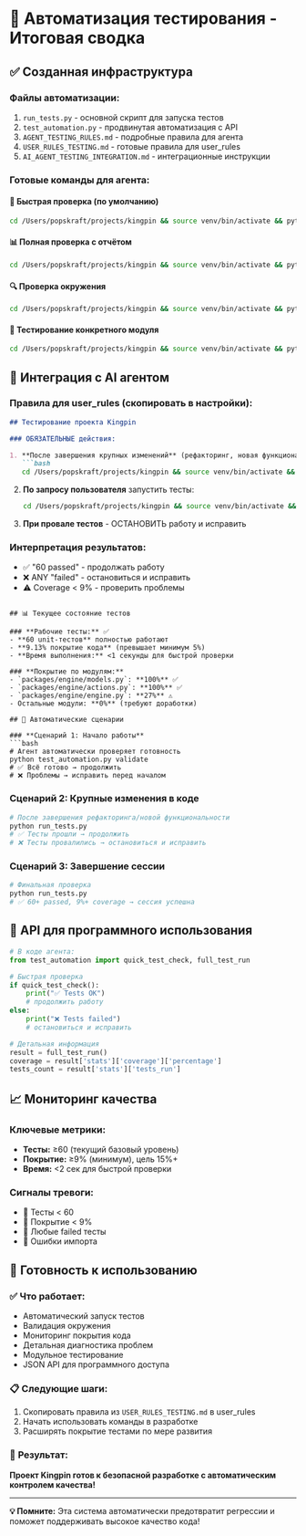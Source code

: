 # 🎯 Автоматизация тестирования - Итоговая сводка

## ✅ Созданная инфраструктура

### **Файлы автоматизации:**
1. `run_tests.py` - основной скрипт для запуска тестов
2. `test_automation.py` - продвинутая автоматизация с API
3. `AGENT_TESTING_RULES.md` - подробные правила для агента
4. `USER_RULES_TESTING.md` - готовые правила для user_rules
5. `AI_AGENT_TESTING_INTEGRATION.md` - интеграционные инструкции

### **Готовые команды для агента:**

#### 🚀 Быстрая проверка (по умолчанию)
```bash
cd /Users/popskraft/projects/kingpin && source venv/bin/activate && python test_automation.py quick
```

#### 📊 Полная проверка с отчётом
```bash
cd /Users/popskraft/projects/kingpin && source venv/bin/activate && python run_tests.py
```

#### 🔍 Проверка окружения
```bash
cd /Users/popskraft/projects/kingpin && source venv/bin/activate && python test_automation.py validate
```

#### 🎯 Тестирование конкретного модуля
```bash
cd /Users/popskraft/projects/kingpin && source venv/bin/activate && python test_automation.py module models
```

## 🤖 Интеграция с AI агентом

### **Правила для user_rules (скопировать в настройки):**

```markdown
## Тестирование проекта Kingpin

### ОБЯЗАТЕЛЬНЫЕ действия:

1. **После завершения крупных изменений** (рефакторинг, новая функциональность):
   ```bash
   cd /Users/popskraft/projects/kingpin && source venv/bin/activate && python run_tests.py
   ```

2. **По запросу пользователя** запустить тесты:
   ```bash
   cd /Users/popskraft/projects/kingpin && source venv/bin/activate && python test_automation.py quick
   ```

3. **При провале тестов** - ОСТАНОВИТЬ работу и исправить

### Интерпретация результатов:
- ✅ "60 passed" - продолжать работу
- ❌ ANY "failed" - остановиться и исправить
- ⚠️ Coverage < 9% - проверить проблемы
```

## 📊 Текущее состояние тестов

### **Рабочие тесты:** ✅
- **60 unit-тестов** полностью работают
- **9.13% покрытие кода** (превышает минимум 5%)
- **Время выполнения:** <1 секунды для быстрой проверки

### **Покрытие по модулям:**
- `packages/engine/models.py`: **100%** ✅
- `packages/engine/actions.py`: **100%** ✅  
- `packages/engine/engine.py`: **27%** ⚠️
- Остальные модули: **0%** (требуют доработки)

## 🎯 Автоматические сценарии

### **Сценарий 1: Начало работы**
```bash
# Агент автоматически проверяет готовность
python test_automation.py validate
# ✅ Всё готово → продолжить
# ❌ Проблемы → исправить перед началом
```

### **Сценарий 2: Крупные изменения в коде**
```bash
# После завершения рефакторинга/новой функциональности
python run_tests.py
# ✅ Тесты прошли → продолжить
# ❌ Тесты провалились → остановиться и исправить
```

### **Сценарий 3: Завершение сессии**
```bash
# Финальная проверка
python run_tests.py
# ✅ 60+ passed, 9%+ coverage → сессия успешна
```

## 🔧 API для программного использования

```python
# В коде агента:
from test_automation import quick_test_check, full_test_run

# Быстрая проверка
if quick_test_check():
    print("✅ Tests OK")
    # продолжить работу
else:
    print("❌ Tests failed") 
    # остановиться и исправить

# Детальная информация
result = full_test_run()
coverage = result['stats']['coverage']['percentage']
tests_count = result['stats']['tests_run']
```

## 📈 Мониторинг качества

### **Ключевые метрики:**
- **Тесты:** ≥60 (текущий базовый уровень)
- **Покрытие:** ≥9% (минимум), цель 15%+
- **Время:** <2 сек для быстрой проверки

### **Сигналы тревоги:**
- 🚨 Тесты < 60
- 🚨 Покрытие < 9%
- 🚨 Любые failed тесты
- 🚨 Ошибки импорта

## 🚀 Готовность к использованию

### ✅ **Что работает:**
- Автоматический запуск тестов
- Валидация окружения
- Мониторинг покрытия кода
- Детальная диагностика проблем
- Модульное тестирование
- JSON API для программного доступа

### 📋 **Следующие шаги:**
1. Скопировать правила из `USER_RULES_TESTING.md` в user_rules
2. Начать использовать команды в разработке
3. Расширять покрытие тестами по мере развития

### 🎉 **Результат:**
**Проект Kingpin готов к безопасной разработке с автоматическим контролем качества!**

---

**💡 Помните:** Эта система автоматически предотвратит регрессии и поможет поддерживать высокое качество кода!
